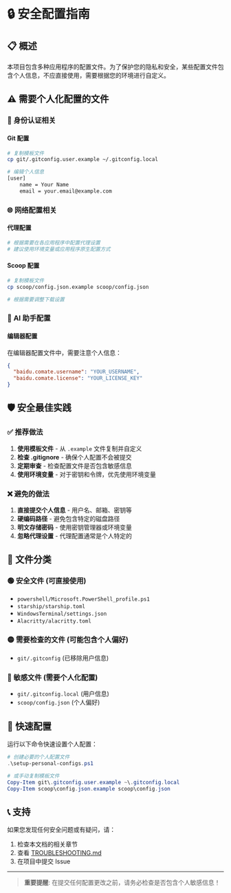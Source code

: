 # 🔒 安全配置指南

## 📋 概述

本项目包含多种应用程序的配置文件。为了保护您的隐私和安全，某些配置文件包含个人信息，不应直接使用，需要根据您的环境进行自定义。

## ⚠️ 需要个人化配置的文件

### 🔑 **身份认证相关**

#### Git 配置
```bash
# 复制模板文件
cp git/.gitconfig.user.example ~/.gitconfig.local

# 编辑个人信息
[user]
    name = Your Name
    email = your.email@example.com
```

### 🌐 **网络配置相关**

#### 代理配置
```bash
# 根据需要在各应用程序中配置代理设置
# 建议使用环境变量或应用程序原生配置方式
```

#### Scoop 配置
```bash
# 复制模板文件
cp scoop/config.json.example scoop/config.json

# 根据需要调整下载设置
```

### 🤖 **AI 助手配置**

#### 编辑器配置
在编辑器配置文件中，需要注意个人信息：

```json
{
  "baidu.comate.username": "YOUR_USERNAME",
  "baidu.comate.license": "YOUR_LICENSE_KEY"
}
```

## 🛡️ 安全最佳实践

### ✅ **推荐做法**

1. **使用模板文件** - 从 `.example` 文件复制并自定义
2. **检查 .gitignore** - 确保个人配置不会被提交
3. **定期审查** - 检查配置文件是否包含敏感信息
4. **使用环境变量** - 对于密钥和令牌，优先使用环境变量

### ❌ **避免的做法**

1. **直接提交个人信息** - 用户名、邮箱、密钥等
2. **硬编码路径** - 避免包含特定的磁盘路径
3. **明文存储密码** - 使用密钥管理器或环境变量
4. **忽略代理设置** - 代理配置通常是个人特定的

## 📁 文件分类

### 🟢 **安全文件** (可直接使用)
- `powershell/Microsoft.PowerShell_profile.ps1`
- `starship/starship.toml`
- `WindowsTerminal/settings.json`
- `Alacritty/alacritty.toml`

### 🟡 **需要检查的文件** (可能包含个人偏好)
- `git/.gitconfig` (已移除用户信息)

### 🔴 **敏感文件** (需要个人化配置)
- `git/.gitconfig.local` (用户信息)
- `scoop/config.json` (个人偏好)

## 🚀 快速配置

运行以下命令快速设置个人配置：

```powershell
# 创建必要的个人配置文件
.\setup-personal-configs.ps1

# 或手动复制模板文件
Copy-Item git\.gitconfig.user.example ~\.gitconfig.local
Copy-Item scoop\config.json.example scoop\config.json
```

## 📞 支持

如果您发现任何安全问题或有疑问，请：

1. 检查本文档的相关章节
2. 查看 [TROUBLESHOOTING.md](TROUBLESHOOTING.md)
3. 在项目中提交 Issue

---

> **重要提醒**: 在提交任何配置更改之前，请务必检查是否包含个人敏感信息！